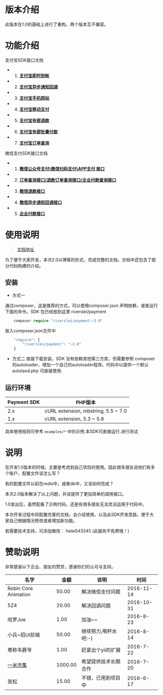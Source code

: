 # 版本介绍

此版本在1.0的基础上进行了重构，两个版本互不兼容。

# 功能介绍

支付宝SDK接口文档

* 1. **[支付宝即时到帐](https://helei112g.github.io/2016/07/18/%E6%94%AF%E4%BB%98%E5%AE%9D%EF%BC%9A%E5%8D%B3%E6%97%B6%E5%88%B0%E8%B4%A6%E6%8E%A5%E5%8F%A3%E6%8E%A5%E5%85%A5/)** 
* 2. **[支付宝异步通知回调](https://helei112g.github.io/2016/07/29/%E6%94%AF%E4%BB%98%E7%9A%84%E5%9B%9E%E8%B0%83%E7%BB%9F%E4%B8%80%E5%A4%84%E7%90%86/)**
* 3. **[支付宝手机网站](https://helei112g.github.io/2016/07/29/PHP%E6%8E%A5%E5%85%A5%E6%94%AF%E4%BB%98%E5%AE%9D%E6%89%8B%E6%9C%BA%E7%BD%91%E7%AB%99%E6%94%AF%E4%BB%98%E3%80%81%E7%A7%BB%E5%8A%A8%E6%94%AF%E4%BB%98%E6%8E%A5%E5%8F%A3/)**
* 4. **[支付宝移动支付](https://helei112g.github.io/2016/07/29/PHP%E6%8E%A5%E5%85%A5%E6%94%AF%E4%BB%98%E5%AE%9D%E6%89%8B%E6%9C%BA%E7%BD%91%E7%AB%99%E6%94%AF%E4%BB%98%E3%80%81%E7%A7%BB%E5%8A%A8%E6%94%AF%E4%BB%98%E6%8E%A5%E5%8F%A3/)**
* 5. **[支付宝有密退款](https://helei112g.github.io/2016/08/03/PHP%E6%8E%A5%E5%85%A5%E6%94%AF%E4%BB%98%E5%AE%9D%E6%9C%89%E5%AF%86%E9%80%80%E6%AC%BE%E6%8E%A5%E5%8F%A3/)**
* 6. **[支付宝有密批量付款](https://helei112g.github.io/2016/08/03/PHP%E6%8E%A5%E5%85%A5%E6%94%AF%E4%BB%98%E5%AE%9D%E6%9C%89%E5%AF%86%E6%89%B9%E9%87%8F%E8%BD%AC%E6%AC%BE%E6%8E%A5%E5%8F%A3/)**
* 7. **[支付宝订单查询](https://helei112g.github.io/2016/08/03/PHP%E6%8E%A5%E5%85%A5%E6%94%AF%E4%BB%98%E5%AE%9D%E5%8D%95%E7%AC%94%E8%AE%A2%E5%8D%95%E6%9F%A5%E8%AF%A2%E6%8E%A5%E5%8F%A3/)**

微信支付SDK接口文档

* 1. **[微信公众号支付\微信扫码支付\APP支付 接口](https://helei112g.github.io/2016/08/10/%E5%BE%AE%E4%BF%A1%E7%9A%84%E4%B8%89%E7%A7%8D%E6%94%AF%E4%BB%98%E6%96%B9%E5%BC%8F%E6%8E%A5%E5%85%A5%EF%BC%9AAPP%E6%94%AF%E4%BB%98%E3%80%81%E5%85%AC%E4%BC%97%E5%8F%B7%E6%94%AF%E4%BB%98%E3%80%81%E6%89%AB%E7%A0%81%E6%94%AF%E4%BB%98/)**
* 2. **[订单查询接口/退款订单查询接口/企业付款查询接口](https://helei112g.github.io/2016/08/10/%E5%BE%AE%E4%BF%A1%E6%94%AF%E4%BB%98%E8%AE%A2%E5%8D%95%E3%80%81%E9%80%80%E6%AC%BE%E8%AE%A2%E5%8D%95%E3%80%81%E8%BD%AC%E6%AC%BE%E8%AE%A2%E5%8D%95%E7%9A%84%E6%9F%A5%E8%AF%A2/)**
* 3. **[微信退款接口](https://helei112g.github.io/2016/08/16/PHP%E6%8E%A5%E5%85%A5%E5%BE%AE%E4%BF%A1%E9%80%80%E6%AC%BE%E6%8E%A5%E5%8F%A3/)**
* 4. **[微信异步通知回调接口](https://helei112g.github.io/2016/07/29/%E6%94%AF%E4%BB%98%E7%9A%84%E5%9B%9E%E8%B0%83%E7%BB%9F%E4%B8%80%E5%A4%84%E7%90%86/)**
* 5. **[企业付款接口](https://helei112g.github.io/2016/08/16/PHP%E6%8E%A5%E5%85%A5%E5%BE%AE%E4%BF%A1%E4%BC%81%E4%B8%9A%E4%BB%98%E6%AC%BE%E5%8A%9F%E8%83%BD/)**

# 使用说明

> [文档地址](https://helei112g.github.io/2016/07/18/%E6%94%AF%E4%BB%98%E5%AE%9D%E3%80%81%E5%BE%AE%E4%BF%A1%E6%94%AF%E4%BB%98%E6%8E%A5%E5%85%A5%E9%9B%86%E6%88%90/)

为了便于大家开发，本次2.0以博客的形式，完成完整的文档。文档中还包含了部分代码构建的介绍。

## 安装

* 方式一

通过composer，这是推荐的方式，可以使用composer.json 声明依赖，或者运行下面的命令。SDK 包已经放到这里 riverslei/payment

```php
    composer require "riverslei/payment:~2.0"
```

放入composer.json文件中

```php
    "require": {
        "riverslei/payment": "~2.0"
    }
```

* 方式二
直接下载安装，SDK 没有依赖其他第三方库，但需要参照 composer的autoloader，增加一个自己的autoloader程序。代码中以提供一个默认autolaod.php  可直接使用.

## 运行环境

Payment SDK | PHP版本
---|---
2.x | cURL extension, mbstring, 5.5 ~ 7.0
1.x | cURL extension, 5.3 ~ 5.6

具体使用规则可参考 `examples/*` 中的示例.本SDK可直接运行.进行测试

# 说明

在开发1.0版本的时候，主要是考虑到自己项目的使用。因此很多朋友说他们有多个账户，配置文件该怎么写？

有的配置文件以前在redis中，或者db中，又该如何完成？

本次2.0版本解决了以上问题，并且提供了更加简单的调用接口。

1.0发出后，虽然配备了示例代码，还是有很多朋友无法灵活运用于代码中。

本次开发过程中将配置完善的文档，会介绍使用，以及此SDK开发思路，便于大家自己根据情况修改或者增加新功能。

若需要技术支持，可添加微信： helei543345  (此服务不免费哦！)

# 赞助说明

非常感谢以下企业、朋友的赞赏，感谢你们的认可与支持。

名字 | 金额 | 说明 | 时间
---|---|---|---
Robin Core Animation | 50.00 | 解决微信支付问题 | 2016-11-14
5Z4 | 20.00 | 解决回调问题 | 2016-10-31
哈罗Joe | 1.00 | 加油~~ | 2016-8-23
小兵~招UI前端 | 50.00 | 继续努力,喝杯水吧:-) | 2016-8-14
尊称韦爵爷 | 1.00 | 赶紧出个yii的扩展 | 2016-7-22
[一米市集](http://yimishiji.com/) | 1000.00 | 希望提供技术长期合作 | 2016-7-20
张松 | 15.00 | 不错，已用到项目中 | 2016-6-17





